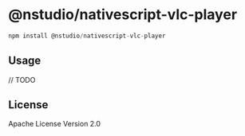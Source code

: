 # @nstudio/nativescript-vlc-player

```javascript
npm install @nstudio/nativescript-vlc-player
```

## Usage

// TODO

## License

Apache License Version 2.0
